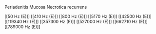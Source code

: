 Periadenitis Mucosa Necrotica recurrens

[[50 Hz (E)]]
[[410 Hz (E)]]
[[800 Hz (E)]]
[[5170 Hz (E)]]
[[42500 Hz (E)]]
[[119340 Hz (E)]]
[[357300 Hz (E)]]
[[527000 Hz (E)]]
[[662710 Hz (E)]]
[[789000 Hz (E)]]
